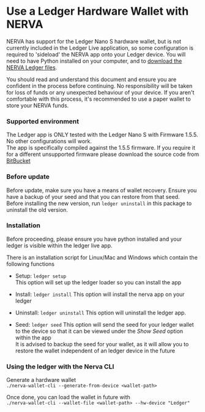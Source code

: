 # Use a Ledger Hardware Wallet with NERVA
NERVA has support for the Ledger Nano S hardware wallet, but is not currently included in the Ledger Live application, so some configuration is required to 'sideload' the NERVA app onto your Ledger device. You will need to have Python installed on your computer, and to [download the NERVA Ledger files](https://getnerva.org/#downloads).

You should read and understand this document and ensure you are confident in the process before continuing. No responsibility will be taken for loss of funds or any unexpected behaviour of your device. If you aren't comfortable with this process, it's recommended to use a paper wallet to store your NERVA funds.

### Supported environment

The Ledger app is ONLY tested with the Ledger Nano S with Firmware 1.5.5. No other configurations will work.  
The app is specifically compiled against the 1.5.5 firmware. If you require it for a different unsupported firmware please download the source code from [BitBucket](https://bitbucket.org/nerva-project/ledger-app-nerva)

### Before update

Before update, make sure you have a means of wallet recovery. Ensure you have a backup of your seed and that you can restore from that seed.  
Before installing the new version, run `ledger uninstall` in this package to uninstall the old version.
 
### Installation

Before proceeding, please ensure you have python installed and your ledger is visible within the ledger live app.

There is an installation script for Linux/Mac and Windows which contain the following functions

- Setup: `ledger setup`  
This option will set up the ledger loader so you can install the app

- Install: `ledger install`
This option will install the nerva app on your ledger

- Uninstall: `ledger uninstall`
This option will uninstall the ledger app.

- Seed: `ledger seed`
This option will send the seed for your ledger wallet to the device so that it can be viewed under the *Show Seed* option within the app  
It is advised to backup the seed for your wallet, as it will allow you to restore the wallet independent of an ledger device in the future

### Using the ledger with the Nerva CLI

Generate a hardware wallet  
`./nerva-wallet-cli --generate-from-device <wallet-path>`

Once done, you can load the wallet in future with  
`./nerva-wallet-cli --wallet-file <wallet-path> --hw-device "Ledger"`
